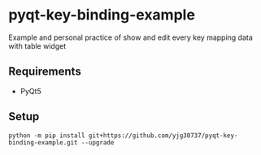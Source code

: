 # pyqt-key-binding-example
Example and personal practice of show and edit every key mapping data with table widget

## Requirements
* PyQt5

## Setup
`python -m pip install git+https://github.com/yjg30737/pyqt-key-binding-example.git --upgrade`
